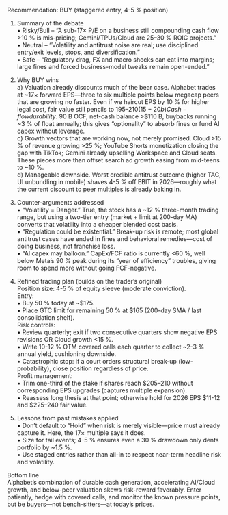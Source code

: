 Recommendation: BUY (staggered entry, 4-5 % position)

1. Summary of the debate  
• Risky/Bull – “A sub-17× P/E on a business still compounding cash flow >10 % is mis-pricing; Gemini/TPUs/Cloud are 25–30 % ROIC projects.”  
• Neutral – “Volatility and antitrust noise are real; use disciplined entry/exit levels, stops, and diversification.”  
• Safe – “Regulatory drag, FX and macro shocks can eat into margins; large fines and forced business-model tweaks remain open-ended.”

2. Why BUY wins  
a) Valuation already discounts much of the bear case. Alphabet trades at ~17× forward EPS—three to six multiple points below megacap peers that are growing no faster. Even if we haircut EPS by 10 % for higher legal cost, fair value still pencils to $195–210 (15-20 % upside).  
b) Cash-flow durability. ~$90 B OCF, net-cash balance >$110 B, buybacks running ~3 % of float annually; this gives “optionality” to absorb fines or fund AI capex without leverage.  
c) Growth vectors that are working now, not merely promised. Cloud >15 % of revenue growing >25 %; YouTube Shorts monetization closing the gap with TikTok; Gemini already upselling Workspace and Cloud seats. These pieces more than offset search ad growth easing from mid-teens to ~10 %.  
d) Manageable downside. Worst credible antitrust outcome (higher TAC, UI unbundling in mobile) shaves 4-5 % off EBIT in 2026—roughly what the current discount to peer multiples is already baking in.

3. Counter-arguments addressed  
• “Volatility = Danger.” True, the stock has a ~12 % three-month trading range, but using a two-tier entry (market + limit at 200-day MA) converts that volatility into a cheaper blended cost basis.  
• “Regulation could be existential.” Break-up risk is remote; most global antitrust cases have ended in fines and behavioral remedies—cost of doing business, not franchise loss.  
• “AI capex may balloon.” CapEx/FCF ratio is currently <60 %, well below Meta’s 90 % peak during its “year of efficiency” troubles, giving room to spend more without going FCF-negative.

4. Refined trading plan (builds on the trader’s original)  
Position size: 4-5 % of equity sleeve (moderate conviction).  
Entry:  
  • Buy 50 % today at ~$175.  
  • Place GTC limit for remaining 50 % at $165 (200-day SMA / last consolidation shelf).  
Risk controls:  
  • Review quarterly; exit if two consecutive quarters show negative EPS revisions OR Cloud growth <15 %.  
  • Write 10-12 % OTM covered calls each quarter to collect ~2-3 % annual yield, cushioning downside.  
  • Catastrophic stop: if a court orders structural break-up (low-probability), close position regardless of price.  
Profit management:  
  • Trim one-third of the stake if shares reach $205–210 without corresponding EPS upgrades (captures multiple expansion).  
  • Reassess long thesis at that point; otherwise hold for 2026 EPS $11-12 and $225–240 fair value.

5. Lessons from past mistakes applied  
• Don’t default to “Hold” when risk is merely visible—price must already capture it. Here, the 17× multiple says it does.  
• Size for tail events; 4-5 % ensures even a 30 % drawdown only dents portfolio by ~1.5 %.  
• Use staged entries rather than all-in to respect near-term headline risk and volatility.

Bottom line  
Alphabet’s combination of durable cash generation, accelerating AI/Cloud growth, and below-peer valuation skews risk-reward favorably. Enter patiently, hedge with covered calls, and monitor the known pressure points, but be buyers—not bench-sitters—at today’s prices.